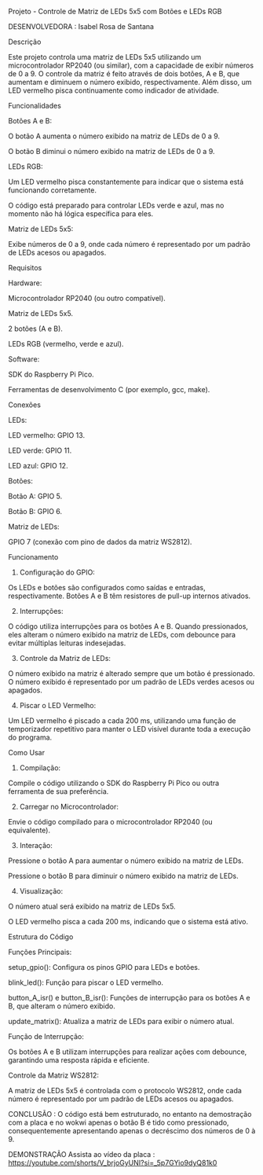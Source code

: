 Projeto - Controle de Matriz de LEDs 5x5 com Botões e LEDs RGB

DESENVOLVEDORA : Isabel Rosa de Santana

Descrição

Este projeto controla uma matriz de LEDs 5x5 utilizando um microcontrolador RP2040 (ou similar), com a capacidade de exibir números de 0 a 9. O controle da matriz é feito através de dois botões, A e B, que aumentam e diminuem o número exibido, respectivamente. Além disso, um LED vermelho pisca continuamente como indicador de atividade.

Funcionalidades

Botões A e B:

O botão A aumenta o número exibido na matriz de LEDs de 0 a 9.

O botão B diminui o número exibido na matriz de LEDs de 0 a 9.


LEDs RGB:

Um LED vermelho pisca constantemente para indicar que o sistema está funcionando corretamente.

O código está preparado para controlar LEDs verde e azul, mas no momento não há lógica específica para eles.


Matriz de LEDs 5x5:

Exibe números de 0 a 9, onde cada número é representado por um padrão de LEDs acesos ou apagados.



Requisitos

Hardware:

Microcontrolador RP2040 (ou outro compatível).

Matriz de LEDs 5x5.

2 botões (A e B).

LEDs RGB (vermelho, verde e azul).


Software:

SDK do Raspberry Pi Pico.

Ferramentas de desenvolvimento C (por exemplo, gcc, make).



Conexões

LEDs:

LED vermelho: GPIO 13.

LED verde: GPIO 11.

LED azul: GPIO 12.


Botões:

Botão A: GPIO 5.

Botão B: GPIO 6.


Matriz de LEDs:

GPIO 7 (conexão com pino de dados da matriz WS2812).



Funcionamento

1. Configuração do GPIO:

Os LEDs e botões são configurados como saídas e entradas, respectivamente. Botões A e B têm resistores de pull-up internos ativados.



2. Interrupções:

O código utiliza interrupções para os botões A e B. Quando pressionados, eles alteram o número exibido na matriz de LEDs, com debounce para evitar múltiplas leituras indesejadas.



3. Controle da Matriz de LEDs:

O número exibido na matriz é alterado sempre que um botão é pressionado. O número exibido é representado por um padrão de LEDs verdes acesos ou apagados.



4. Piscar o LED Vermelho:

Um LED vermelho é piscado a cada 200 ms, utilizando uma função de temporizador repetitivo para manter o LED visível durante toda a execução do programa.




Como Usar

1. Compilação:

Compile o código utilizando o SDK do Raspberry Pi Pico ou outra ferramenta de sua preferência.



2. Carregar no Microcontrolador:

Envie o código compilado para o microcontrolador RP2040 (ou equivalente).



3. Interação:

Pressione o botão A para aumentar o número exibido na matriz de LEDs.

Pressione o botão B para diminuir o número exibido na matriz de LEDs.



4. Visualização:

O número atual será exibido na matriz de LEDs 5x5.

O LED vermelho pisca a cada 200 ms, indicando que o sistema está ativo.




Estrutura do Código

Funções Principais:

setup_gpio(): Configura os pinos GPIO para LEDs e botões.

blink_led(): Função para piscar o LED vermelho.

button_A_isr() e button_B_isr(): Funções de interrupção para os botões A e B, que alteram o número exibido.

update_matrix(): Atualiza a matriz de LEDs para exibir o número atual.


Função de Interrupção:

Os botões A e B utilizam interrupções para realizar ações com debounce, garantindo uma resposta rápida e eficiente.


Controle da Matriz WS2812:

A matriz de LEDs 5x5 é controlada com o protocolo WS2812, onde cada número é representado por um padrão de LEDs acesos ou apagados.

CONCLUSÃO :
O código está bem estruturado, no entanto na demostração com a placa e no wokwi apenas o botão B  é tido como pressionado, consequentemente apresentando apenas o decréscimo dos números de 0 à 9.

DEMONSTRAÇÃO 
Assista ao vídeo da placa :
https://youtube.com/shorts/V_brjoGyUNI?si=_5p7GYio9dyQ81k0 




